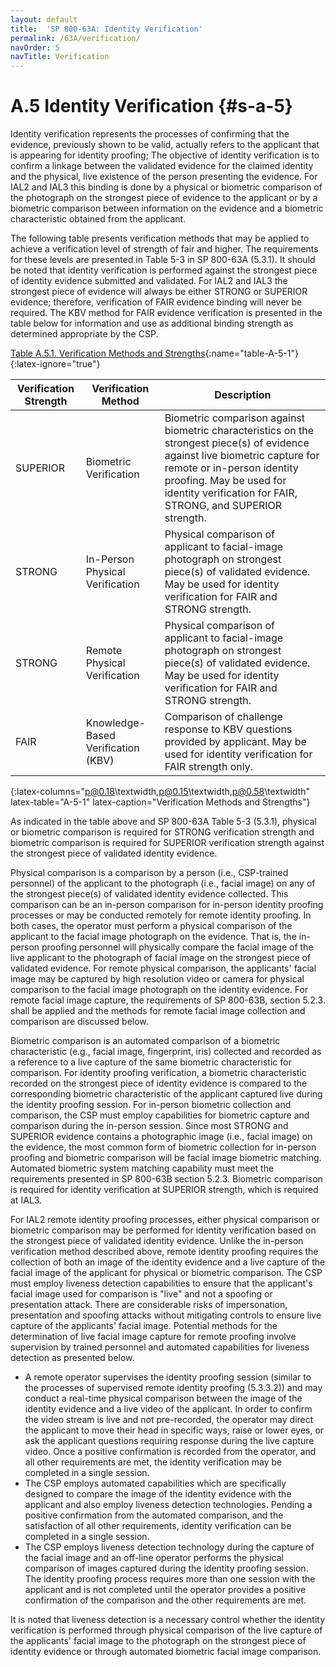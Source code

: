 ```yaml
---
layout: default
title:  'SP 800-63A: Identity Verification'
permalink: /63A/verification/
navOrder: 5
navTitle: Verification
---
```


# A.5 Identity Verification {#s-a-5}

Identity verification represents the processes of confirming that the evidence, previously shown to be valid, actually refers to the applicant that is appearing for identity proofing; The objective of identity verification is to confirm a linkage between the validated evidence for the claimed identity and the physical, live existence of the person presenting the evidence. For IAL2 and IAL3 this binding is done by a physical or biometric comparison of the photograph on the strongest piece of evidence to the applicant or by a biometric comparison between information on the evidence and a biometric characteristic obtained from the applicant.

The following table presents verification methods that may be applied to achieve a verification level of strength of fair and higher. The requirements for these levels are presented in Table 5-3 in SP 800-63A (5.3.1). It should be noted that identity verification is performed against the strongest piece of identity evidence submitted and validated. For IAL2 and IAL3 the strongest piece of evidence will always be either STRONG or SUPERIOR evidence; therefore, verification of FAIR evidence binding will never be required. The KBV method for FAIR evidence verification is presented in the table below for information and use as additional binding strength as determined appropriate by the CSP.

[Table A.5.1. Verification Methods and Strengths](verification.md#table-A-5-1){:name="table-A-5-1"}
{:latex-ignore="true"}

| Verification Strength | Verification Method | Description |
| --- | --- | --- |
| SUPERIOR | Biometric Verification | Biometric comparison against biometric characteristics on the strongest piece(s) of evidence against live biometric capture for remote or in-person identity proofing. May be used for identity verification for FAIR, STRONG, and SUPERIOR strength. |
| STRONG | In-Person Physical Verification | Physical comparison of applicant to facial-image photograph on strongest piece(s) of validated evidence. May be used for identity verification for FAIR and STRONG strength. |
| STRONG | Remote Physical Verification | Physical comparison of applicant to facial-image photograph on strongest piece(s) of validated evidence. May be used for identity verification for FAIR and STRONG strength. |
| FAIR | Knowledge-Based Verification (KBV) | Comparison of challenge response to KBV questions provided by applicant. May be used for identity verification for FAIR strength only. |
{:latex-columns="p@0.18\textwidth,p@0.15\textwidth,p@0.58\textwidth" latex-table="A-5-1" latex-caption="Verification Methods and Strengths"}

As indicated in the table above and SP 800-63A Table 5-3 (5.3.1), physical or biometric comparison is required for STRONG verification strength and biometric comparison is required for SUPERIOR verification strength against the strongest piece of validated identity evidence.

Physical comparison is a comparison by a person (i.e., CSP-trained personnel) of the applicant to the photograph (i.e., facial image) on any of the strongest piece(s) of validated identity evidence collected. This comparison can be an in-person comparison for in-person identity proofing processes or may be conducted remotely for remote identity proofing. In both cases, the operator must perform a physical comparison of the applicant to the facial image photograph on the evidence. That is, the in-person proofing personnel will physically compare the facial image of the live applicant to the photograph of facial image on the strongest piece of validated evidence. For remote physical comparison, the applicants' facial image may be captured by high resolution video or camera for physical comparison to the facial image photograph on the identity evidence. For remote facial image capture, the requirements of SP 800-63B, section 5.2.3. shall be applied and the methods for remote facial image collection and comparison are discussed below.

Biometric comparison is an automated comparison of a biometric characteristic (e.g., facial image, fingerprint, iris) collected and recorded as a reference to a live capture of the same biometric characteristic for comparison. For identity proofing verification, a biometric characteristic recorded on the strongest piece of identity evidence is compared to the corresponding biometric characteristic of the applicant captured live during the identity proofing session. For in-person biometric collection and comparison, the CSP must employ capabilities for biometric capture and comparison during the in-person session. Since most STRONG and SUPERIOR evidence contains a photographic image (i.e., facial image) on the evidence, the most common form of biometric collection for in-person proofing and biometric comparison will be facial image biometric matching. Automated biometric system matching capability must meet the requirements presented in SP 800-63B section 5.2.3. Biometric comparison is required for identity verification at SUPERIOR strength, which is required at IAL3.

For IAL2 remote identity proofing processes, either physical comparison or biometric comparison may be performed for identity verification based on the strongest piece of validated identity evidence. Unlike the in-person verification method described above, remote identity proofing requires the collection of both an image of the identity evidence and a live capture of the facial image of the applicant for physical or biometric comparison. The CSP must employ liveness detection capabilities to ensure that the applicant's facial image used for comparison is "live" and not a spoofing or presentation attack. There are considerable risks of impersonation, presentation and spoofing attacks without mitigating controls to ensure live capture of the applicants' facial image. Potential methods for the determination of live facial image capture for remote proofing involve supervision by trained personnel and automated capabilities for liveness detection as presented below.

- A remote operator supervises the identity proofing session (similar to the processes of supervised remote identity proofing (5.3.3.2)) and may conduct a real-time physical comparison between the image of the identity evidence and a live video of the applicant. In order to confirm the video stream is live and not pre-recorded, the operator may direct the applicant to move their head in specific ways, raise or lower eyes, or ask the applicant questions requiring response during the live capture video. Once a positive confirmation is recorded from the operator, and all other requirements are met, the identity verification may be completed in a single session.
- The CSP employs automated capabilities which are specifically designed to compare the image of the identity evidence with the applicant and also employ liveness detection technologies. Pending a positive confirmation from the automated comparison, and the satisfaction of all other requirements, identity verification can be completed in a single session.
- The CSP employs liveness detection technology during the capture of the facial image and an off-line operator performs the physical comparison of images captured during the identity proofing session. The identity proofing process requires more than one session with the applicant and is not completed until the operator provides a positive confirmation of the comparison and the other requirements are met.

It is noted that liveness detection is a necessary control whether the identity verification is performed through physical comparison of the live capture of the applicants' facial image to the photograph on the strongest piece of identity evidence or through automated biometric facial image comparison.

